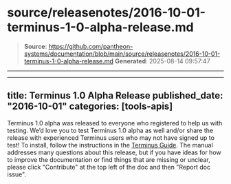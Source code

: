 # source/releasenotes/2016-10-01-terminus-1-0-alpha-release.md

> **Source**: https://github.com/pantheon-systems/documentation/blob/main/source/releasenotes/2016-10-01-terminus-1-0-alpha-release.md
> **Generated**: 2025-08-14 09:57:47

---

---
title: Terminus 1.0 Alpha Release
published_date: "2016-10-01"
categories: [tools-apis]
---
Terminus 1.0 alpha was released to everyone who registered to help us with testing. We’d love you to test Terminus 1.0 alpha as well and/or share the release with experienced Terminus users who may not have signed up to test! To install, follow the instructions in the [Terminus Guide](/terminus/install). The manual addresses many questions about this release, but if you have ideas for how to improve the documentation or find things that are missing or unclear, please click "Contribute" at the top left of the doc and then "Report doc issue".
